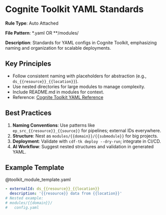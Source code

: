 # Cognite Toolkit YAML Standards

**Rule Type**: Auto Attached

**File Pattern**: \*.yaml OR \*\*/modules/

**Description**: Standards for YAML configs in Cognite Toolkit, emphasizing
naming and organization for scalable deployments.

## Key Principles

- Follow consistent naming with placeholders for abstraction (e.g.,
  `ds_{{resource}}_{{location}}`).
- Use nested directories for large modules to manage complexity.
- Include README.md in modules for context.
- Reference:
  [Cognite Toolkit YAML Reference](https://docs.cognite.com/cdf/deploy/cdf_toolkit/guides/modules/custom)

## Best Practices

1. **Naming Conventions**: Use patterns like `ep_src_{{resource}}_{{source}}`
   for pipelines; external IDs everywhere.
1. **Structure**: Nest as `modules/{{domain}}/{{submodule}}` for big projects.
1. **Deployment**: Validate with `cdf-tk deploy --dry-run`; integrate in CI/CD.
1. **AI Workflow**: Suggest nested structures and validation in generated YAML.

## Example Template

@toolkit_module_template.yaml

```yaml
- externalId: ds_{{resource}}_{{location}}
  description: '{{resource}} data from {{location}}'
# Nested example:
# modules/{{domain}}/
#   config.yaml
```
